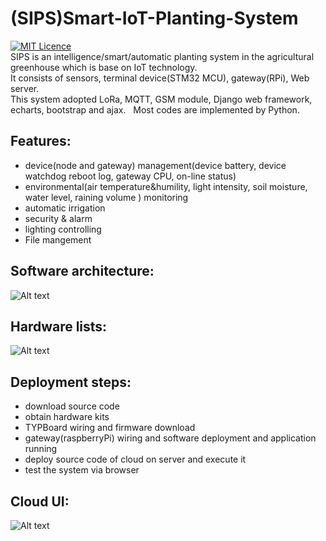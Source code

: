# (SIPS)Smart-IoT-Planting-System
[![MIT Licence](https://badges.frapsoft.com/os/mit/mit.svg?v=103)](https://opensource.org/licenses/mit-license.php)   
SIPS is an intelligence/smart/automatic planting system in the agricultural greenhouse which is base on IoT technology.   
It consists of sensors, terminal device(STM32 MCU), gateway(RPi), Web server.   
This system adopted LoRa, MQTT, GSM module, Django web framework, echarts, bootstrap and ajax.  
Most codes are implemented by Python.  
## Features:
- device(node and gateway) management(device battery, device watchdog reboot log, gateway CPU, on-line status)
- environmental(air temperature&humility, light intensity, soil moisture, water level, raining volume ) monitoring
- automatic irrigation
- security & alarm
- lighting controlling
- File mangement

## Software architecture:
![Alt text](https://github.com/Python-IoT/Smart-IoT-Planting-System/blob/master/arch/arch-diagram.png)

## Hardware lists:
![Alt text](https://github.com/Python-IoT/Smart-IoT-Planting-System/blob/master/arch/Hardware-kit-2.jpg)

## Deployment steps:
- download source code
- obtain hardware kits
- TYPBoard wiring and firmware download
- gateway(raspberryPi) wiring and software deployment and application running
- deploy source code of cloud on server and execute it
- test the system via browser

## Cloud UI:
![Alt text](https://github.com/Python-IoT/Smart-IoT-Planting-System/blob/master/arch/environment.png)



